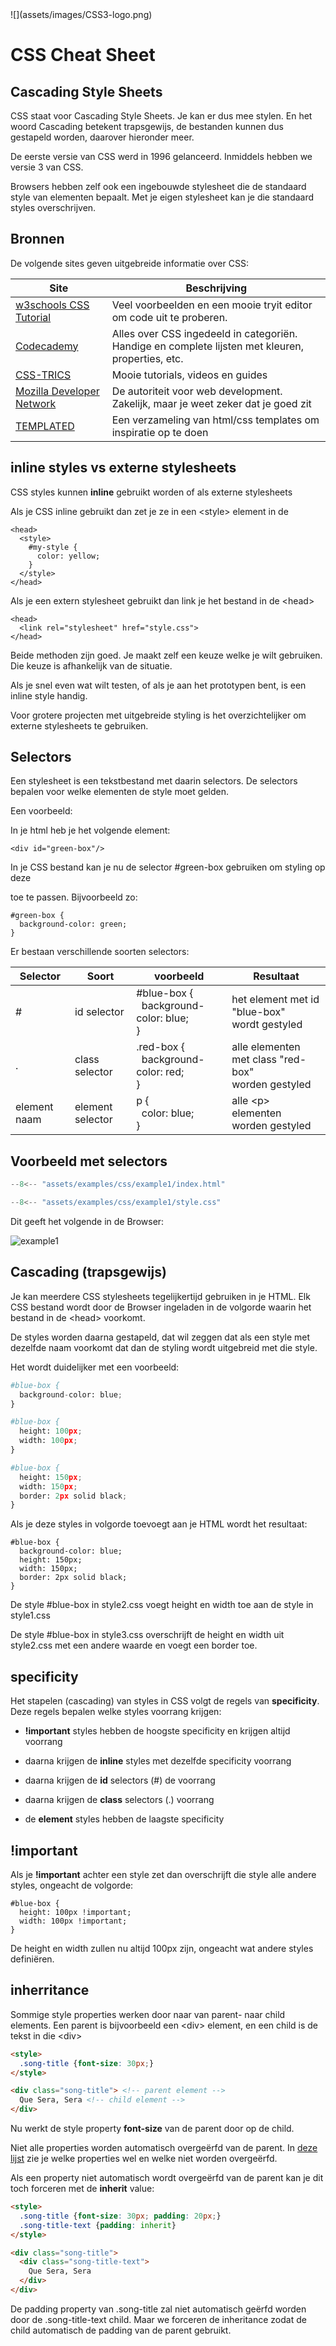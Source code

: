 <div class="sdcs-header" markdown>
  ![](assets/images/CSS3-logo.png)
</div>



# CSS Cheat Sheet

## Cascading Style Sheets
CSS staat voor Cascading Style Sheets. Je kan er dus mee stylen. En het woord Cascading betekent trapsgewijs, de bestanden kunnen dus gestapeld worden, daarover hieronder meer.

De eerste versie van CSS werd in 1996 gelanceerd. Inmiddels hebben we versie 3 van CSS.

Browsers hebben zelf ook een ingebouwde stylesheet die de standaard style van elementen bepaalt. Met je eigen stylesheet kan je die standaard styles overschrijven.

## Bronnen
De volgende sites geven uitgebreide informatie over CSS:

|Site|Beschrijving|
|---|---|
|<a href="https://www.w3schools.com/css/default.asp">w3schools CSS Tutorial</a>|Veel voorbeelden en een mooie tryit editor om code uit te proberen.|
|<a href="https://www.codecademy.com/resources/docs/css">Codecademy</a>|Alles over CSS ingedeeld in categoriën. Handige en complete lijsten met kleuren, properties, etc.|
|<a href="css-tricks.com">CSS-TRICS</a>|Mooie tutorials, videos en guides|
|<a href="https://developer.mozilla.org/en-US/docs/Web/CSS">Mozilla Developer Network</a>|De autoriteit voor web development. Zakelijk, maar je weet zeker dat je goed zit|
|<a href="https://templated.live/">TEMPLATED</a>|Een verzameling van html/css templates om inspiratie op te doen|

## inline styles vs externe stylesheets
CSS styles kunnen **inline** gebruikt worden of als externe stylesheets

Als je CSS inline gebruikt dan zet je ze in een <style\> element in de <head/>

```
<head>
  <style>
    #my-style {
      color: yellow;
    }
  </style>
</head>
```
Als je een extern stylesheet gebruikt dan link je het bestand in de <head\>

```
<head>
  <link rel="stylesheet" href="style.css">
</head>

```
Beide methoden zijn goed. Je maakt zelf een keuze welke je wilt gebruiken. Die keuze is afhankelijk van de situatie. 

Als je snel even wat wilt testen, of als je aan het prototypen bent, is een inline style handig.

Voor grotere projecten met uitgebreide styling is het overzichtelijker om externe stylesheets te gebruiken.

## Selectors
Een stylesheet is een tekstbestand met daarin selectors. De selectors bepalen voor welke elementen de style moet gelden.

Een voorbeeld:

In je html heb je het volgende element: 

```
<div id="green-box"/> 
```

In je CSS bestand kan je nu de selector #green-box gebruiken om styling op deze <div/> toe te passen. Bijvoorbeeld zo:
```
#green-box {
  background-color: green;
}
```
Er bestaan verschillende soorten selectors:

|Selector|Soort|voorbeeld|Resultaat|
|---|---|---|---|
|#|id selector|#blue-box {<br>&nbsp;&nbsp;background-color: blue;<br>}|het element met id "blue-box"<br>wordt gestyled|
|.|class selector|.red-box {<br>&nbsp;&nbsp;background-color: red;<br>}|alle elementen met class "red-box"<br>worden gestyled|
|element naam|element selector|p {<br>&nbsp;&nbsp;color: blue;<br>}|alle <p\> elementen<br>worden gestyled|

## Voorbeeld met selectors

``` py title="index.html" 
--8<-- "assets/examples/css/example1/index.html"
```
``` py title="style.css"
--8<-- "assets/examples/css/example1/style.css"
```
Dit geeft het volgende in de Browser:

![example1](assets/examples/css/example1/output.png)

## Cascading (trapsgewijs)

Je kan meerdere CSS stylesheets tegelijkertijd gebruiken in je HTML. Elk CSS bestand wordt door de Browser ingeladen in de volgorde waarin het bestand in de <head\> voorkomt.

De styles worden daarna gestapeld, dat wil zeggen dat als een style met dezelfde naam voorkomt dat dan de styling wordt uitgebreid met die style. 

Het wordt duidelijker met een voorbeeld:

``` py title="style1.css"
#blue-box {
  background-color: blue;
}

```
``` py title="style2.css"
#blue-box {
  height: 100px;
  width: 100px;
}
```
``` py title="style3.css"
#blue-box {
  height: 150px;
  width: 150px;
  border: 2px solid black;
}
```
Als je deze styles in volgorde toevoegt aan je HTML wordt het resultaat:

```
#blue-box {
  background-color: blue;
  height: 150px;
  width: 150px;
  border: 2px solid black;
}
```

De style #blue-box in style2.css voegt height en width toe aan de style in style1.css

De style #blue-box in style3.css overschrijft de height en width uit style2.css met een andere waarde en voegt een border toe.

## specificity
Het stapelen (cascading) van styles in CSS volgt de regels van **specificity**. Deze regels bepalen welke styles voorrang krijgen:

* **!important** styles hebben de hoogste specificity en krijgen altijd voorrang

* daarna krijgen de **inline** styles met dezelfde specificity voorrang

* daarna krijgen de **id** selectors (#) de voorrang

* daarna krijgen de **class** selectors (.) voorrang

* de **element** styles hebben de laagste specificity

## !important
Als je **!important** achter een style zet dan overschrijft die style alle andere styles, ongeacht de volgorde:

```
#blue-box {
  height: 100px !important;
  width: 100px !important;
}
```
De height en width zullen nu altijd 100px zijn, ongeacht wat andere styles definiëren.

## inherritance
Sommige style properties werken door naar van parent- naar child elements. Een parent is bijvoorbeeld een <div\> element, en een child is de tekst in die <div\>

```html
<style>
  .song-title {font-size: 30px;}
</style>

<div class="song-title"> <!-- parent element -->
  Que Sera, Sera <!-- child element -->
</div>
```
Nu werkt de style property **font-size** van de parent door op de child.

Niet alle properties worden automatisch overgeërfd van de parent. In <a href="https://www.codecademy.com/resources/docs/css/inheritance">deze lijst</a> zie je welke properties wel en welke niet worden overgeërfd.

Als een property niet automatisch wordt overgeërfd van de parent kan je dit toch forceren met de **inherit** value:

```html
<style>
  .song-title {font-size: 30px; padding: 20px;}
  .song-title-text {padding: inherit}
</style>

<div class="song-title">
  <div class="song-title-text">
    Que Sera, Sera
  </div>
</div>
```
De padding property van .song-title zal niet automatisch geërfd worden door de .song-title-text child. Maar we forceren de inheritance zodat de child automatisch de padding van de parent gebruikt.